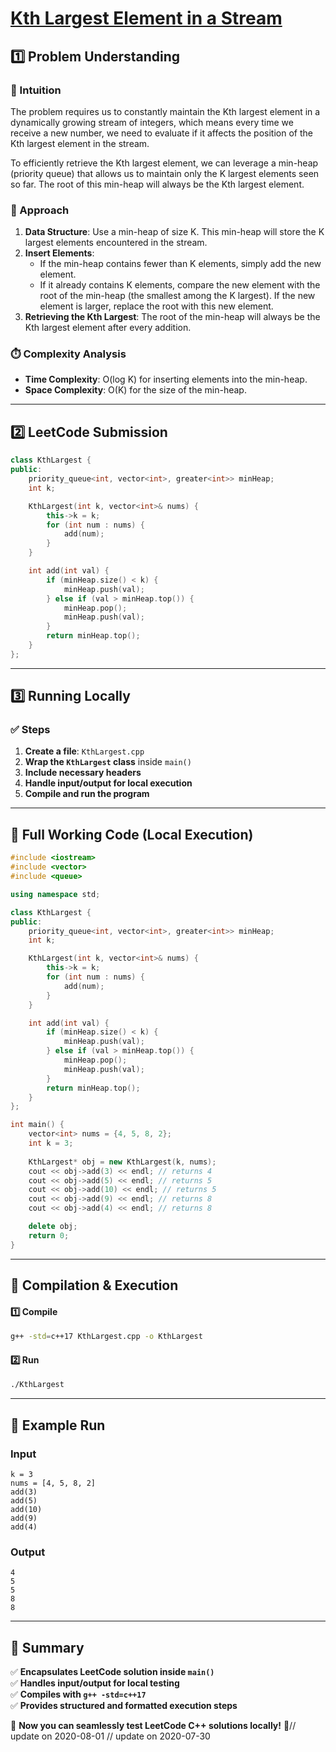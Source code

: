 # **[Kth Largest Element in a Stream](https://leetcode.com/problems/kth-largest-element-in-a-stream/description/)**  

## **1️⃣ Problem Understanding**  
### **📌 Intuition**  
The problem requires us to constantly maintain the Kth largest element in a dynamically growing stream of integers, which means every time we receive a new number, we need to evaluate if it affects the position of the Kth largest element in the stream. 

To efficiently retrieve the Kth largest element, we can leverage a min-heap (priority queue) that allows us to maintain only the K largest elements seen so far. The root of this min-heap will always be the Kth largest element.

### **🚀 Approach**  
1. **Data Structure**: Use a min-heap of size K. This min-heap will store the K largest elements encountered in the stream.
2. **Insert Elements**:
   - If the min-heap contains fewer than K elements, simply add the new element.
   - If it already contains K elements, compare the new element with the root of the min-heap (the smallest among the K largest). If the new element is larger, replace the root with this new element.
3. **Retrieving the Kth Largest**: The root of the min-heap will always be the Kth largest element after every addition.

### **⏱️ Complexity Analysis**  
- **Time Complexity**: O(log K) for inserting elements into the min-heap.
- **Space Complexity**: O(K) for the size of the min-heap.

---  

## **2️⃣ LeetCode Submission**  
```cpp
class KthLargest {
public:
    priority_queue<int, vector<int>, greater<int>> minHeap;
    int k;

    KthLargest(int k, vector<int>& nums) {
        this->k = k;
        for (int num : nums) {
            add(num);
        }
    }

    int add(int val) {
        if (minHeap.size() < k) {
            minHeap.push(val);
        } else if (val > minHeap.top()) {
            minHeap.pop();
            minHeap.push(val);
        }
        return minHeap.top();
    }
}; 
```  

---  

## **3️⃣ Running Locally**  
### **✅ Steps**  
1. **Create a file**: `KthLargest.cpp`  
2. **Wrap the `KthLargest` class** inside `main()`  
3. **Include necessary headers**  
4. **Handle input/output for local execution**  
5. **Compile and run the program**  

---  

## **📝 Full Working Code (Local Execution)**  
```cpp
#include <iostream>
#include <vector>
#include <queue>

using namespace std;

class KthLargest {
public:
    priority_queue<int, vector<int>, greater<int>> minHeap;
    int k;

    KthLargest(int k, vector<int>& nums) {
        this->k = k;
        for (int num : nums) {
            add(num);
        }
    }

    int add(int val) {
        if (minHeap.size() < k) {
            minHeap.push(val);
        } else if (val > minHeap.top()) {
            minHeap.pop();
            minHeap.push(val);
        }
        return minHeap.top();
    }
};

int main() {
    vector<int> nums = {4, 5, 8, 2};
    int k = 3;
    
    KthLargest* obj = new KthLargest(k, nums);
    cout << obj->add(3) << endl; // returns 4
    cout << obj->add(5) << endl; // returns 5
    cout << obj->add(10) << endl; // returns 5
    cout << obj->add(9) << endl; // returns 8
    cout << obj->add(4) << endl; // returns 8

    delete obj;
    return 0;
}
```  

---  

## **🔧 Compilation & Execution**  
#### **1️⃣ Compile**  
```bash
g++ -std=c++17 KthLargest.cpp -o KthLargest
```  

#### **2️⃣ Run**  
```bash
./KthLargest
```  

---  

## **🎯 Example Run**  
### **Input**  
```
k = 3
nums = [4, 5, 8, 2]
add(3)
add(5)
add(10)
add(9)
add(4)
```  
### **Output**  
```
4
5
5
8
8
```  

---  

## **📌 Summary**  
✅ **Encapsulates LeetCode solution inside `main()`**  
✅ **Handles input/output for local testing**  
✅ **Compiles with `g++ -std=c++17`**  
✅ **Provides structured and formatted execution steps**  

🚀 **Now you can seamlessly test LeetCode C++ solutions locally!** 🚀// update on 2020-08-01
// update on 2020-07-30
